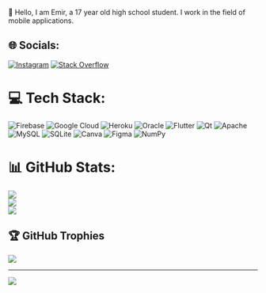 🔭 Hello, I am Emir, a 17 year old high school student. I work in the field of mobile applications.


## 🌐 Socials:
[![Instagram](https://img.shields.io/badge/Instagram-%23E4405F.svg?logo=Instagram&logoColor=white)](https://instagram.com/genc_developer) [![Stack Overflow](https://img.shields.io/badge/-Stackoverflow-FE7A16?logo=stack-overflow&logoColor=white)](https://stackoverflow.com/users/19495442) 

# 💻 Tech Stack:
![Firebase](https://img.shields.io/badge/firebase-%23039BE5.svg?style=for-the-badge&logo=firebase) ![Google Cloud](https://img.shields.io/badge/Google%20Cloud-%234285F4.svg?style=for-the-badge&logo=google-cloud&logoColor=white) ![Heroku](https://img.shields.io/badge/heroku-%23430098.svg?style=for-the-badge&logo=heroku&logoColor=white) ![Oracle](https://img.shields.io/badge/Oracle-F80000?style=for-the-badge&logo=oracle&logoColor=white) ![Flutter](https://img.shields.io/badge/Flutter-%2302569B.svg?style=for-the-badge&logo=Flutter&logoColor=white) ![Qt](https://img.shields.io/badge/Qt-%23217346.svg?style=for-the-badge&logo=Qt&logoColor=white) ![Apache](https://img.shields.io/badge/apache-%23D42029.svg?style=for-the-badge&logo=apache&logoColor=white) ![MySQL](https://img.shields.io/badge/mysql-%2300f.svg?style=for-the-badge&logo=mysql&logoColor=white) ![SQLite](https://img.shields.io/badge/sqlite-%2307405e.svg?style=for-the-badge&logo=sqlite&logoColor=white) ![Canva](https://img.shields.io/badge/Canva-%2300C4CC.svg?style=for-the-badge&logo=Canva&logoColor=white) 	![Figma](https://img.shields.io/badge/figma-%23F24E1E.svg?style=for-the-badge&logo=figma&logoColor=white) ![NumPy](https://img.shields.io/badge/numpy-%23013243.svg?style=for-the-badge&logo=numpy&logoColor=white)
# 📊 GitHub Stats:
![](https://github-readme-stats.vercel.app/api?username=Bayrktr&theme=dark&hide_border=false&include_all_commits=false&count_private=false)<br/>
![](https://github-readme-streak-stats.herokuapp.com/?user=Bayrktr&theme=dark&hide_border=false)<br/>
![](https://github-readme-stats.vercel.app/api/top-langs/?username=Bayrktr&theme=dark&hide_border=false&include_all_commits=false&count_private=false&layout=compact)

## 🏆 GitHub Trophies
![](https://github-profile-trophy.vercel.app/?username=Bayrktr&theme=radical&no-frame=true&no-bg=false&margin-w=4)

---
[![](https://visitcount.itsvg.in/api?id=Bayrktr&icon=0&color=0)](https://visitcount.itsvg.in)

<!-- Proudly created with GPRM ( https://gprm.itsvg.in ) -->
